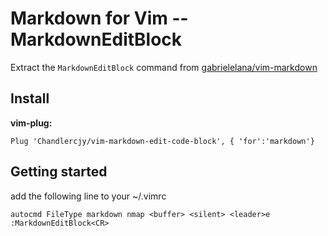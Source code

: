 # Markdown for Vim -- MarkdownEditBlock

Extract the `MarkdownEditBlock` command from [gabrielelana/vim-markdown](https://github.com/gabrielelana/vim-markdown)

## Install

**vim-plug:**
```vim
Plug 'Chandlercjy/vim-markdown-edit-code-block', { 'for':'markdown'}
```


## Getting started

add the following line to your ~/.vimrc

```vim
autocmd FileType markdown nmap <buffer> <silent> <leader>e :MarkdownEditBlock<CR>
```





